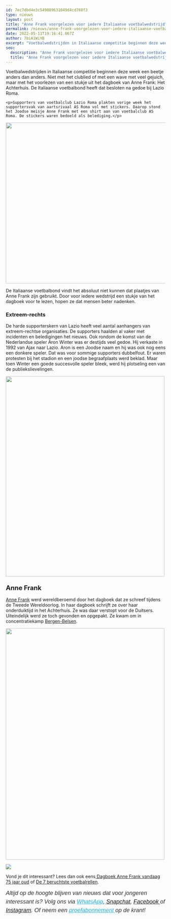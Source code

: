 ```yaml
---
id: 7ec7dbd4e3c549089631049d4cd788f3
type: nieuws
layout: post
title: "Anne Frank voorgelezen voor iedere Italiaanse voetbalwedstrijd"
permalink: /nieuws/anne-frank-voorgelezen-voor-iedere-italiaanse-voetbalwedstrijd/
date: 2022-05-11T19:16:41.067Z
author: 7biA1WiYB
excerpt: "Voetbalwedstrijden in Italiaanse competitie beginnen deze week een beetje anders dan anders. Niet met het clublied of met een wave met veel gejuich, maar met het voorlezen van een stukje uit het dagboek van Anne Frank: Het Achterhuis. De Italiaanse voetbalbond heeft dat besloten na gedoe bij Lazio Roma.  "
seo:
  description: "Anne Frank voorgelezen voor iedere Italiaanse voetbalwedstrijd"
  title: "Anne Frank voorgelezen voor iedere Italiaanse voetbalwedstrijd"
---
```

Voetbalwedstrijden in Italiaanse competitie beginnen deze week een beetje anders dan anders. Niet met het clublied of met een wave met veel gejuich, maar met het voorlezen van een stukje uit het dagboek van Anne Frank: Het Achterhuis. De Italiaanse voetbalbond heeft dat besloten na gedoe bij Lazio Roma.  

    <p>Supporters van voetbalclub Lazio Roma plakten vorige week het supportersvak van aartsrivaal AS Roma vol met stickers. Daarop stond het Joodse meisje Anne Frank met een shirt aan van voetbalclub AS Roma. De stickers waren bedoeld als belediging.</p>
<p><div class="media media-element-container media-default"><div id="file-419538" class="file file-image file-image-jpeg">

        
  
  <div class="content">
    <img height="357" width="635" style="width: 900px; height: 506px;" class="media-element file-default" data-delta="1" src="https://original.sevendays.nl/sites/default/files/ANNEFRANK-635x357.jpg" alt="">  </div>

  
</div>
</div>
<p>De Italiaanse voetbalbond vindt het absoluut niet kunnen dat plaatjes van Anne Frank zijn gebruikt. Door voor iedere wedstrijd een stukje van het dagboek voor te lezen, hopen ze dat mensen beter nadenken.</p>
<h3>Extreem-rechts</h3>
<p>De harde supporterskern van Lazio heeft veel aantal aanhangers van extreem-rechtse organisaties. De supporters haalden al vaker met incidenten en beledigingen het nieuws. Ook rondom de komst van de Nederlandse speler Aron Winter was er destijds veel gedoe. Hij verkaste in 1992 van Ajax naar Lazio. Aron is een Joodse naam en hij was ook nog eens een donkere speler. Dat was voor sommige supporters dubbelfout. Er waren protesten bij het stadion en een joodse begraafplaats werd beklad. Maar toen Winter een goede succesvolle speler bleek, werd hij plotseling een van de publiekslievelingen.</p>
<p><div class="media media-element-container media-default"><div id="file-419539" class="file file-image file-image-jpeg">

        
  
  <div class="content">
    <img height="2450" width="1943" style="width: 500px; height: 630px;" class="media-element file-default" data-delta="1" src="https://original.sevendays.nl/sites/default/files/ANP-920409.jpg" alt="">  </div>

  
</div>
</div>
<h3><span style="font-size: 1.231em; font-weight: bold;">Anne Frank</span></h3>
<p><a href="http://www.annefrank.org/nl/">Anne Frank</a> werd wereldberoemd door het dagboek dat ze schreef tijdens de Tweede Wereldoorlog. In haar dagboek schrijft ze over haar onderduiktijd in het Achterhuis. Ze was daar verstopt voor de Duitsers. Uiteindelijk werd ze toch gevonden en opgepakt. Ze kwam om in concentratiekamp <a href="http://www.kampwesterbork.nl/nl/jodenvervolging/het-oosten/bergen-belsen/index.html#/index">Bergen-Belsen</a>.</p>
<p><div class="media media-element-container media-default"><div id="file-419541" class="file file-image file-image-jpeg">

        
  
  <div class="content">
    <img height="4500" width="3090" style="width: 500px; height: 728px;" class="media-element file-default" data-delta="1" src="https://original.sevendays.nl/sites/default/files/ANP-48591501.jpg" alt="">  </div>

  
</div>
</div>
<div class="kader">
<p><img class="kaderafbeelding" src="https://original.sevendays.nl/sites/default/files/ff.png"></p>
<p>Vond je dit interessant? Lees dan ook eens<a href="https://original.sevendays.nl/lifestyle/fenna-17-van-hoefwijzer-over-het-succes-van-paardentubers" target="_blank"> </a><a href="https://original.sevendays.nl/school-nieuws/dagboek-anne-frank-vandaag-75-jaar-oud">Dagboek Anne Frank vandaag 75 jaar oud</a> of <a href="https://original.sevendays.nl/nieuws/de-7-beruchtste-voetbalrellen">De 7 beruchtste voetbalrellen</a>.</p>
<p><em style="box-sizing: inherit; color: rgb(51, 51, 51); font-family: &quot;PT Sans&quot;, sans-serif; font-size: 18px; line-height: 27px;">Altijd op de hoogte blijven van nieuws dat voor jongeren interessant is? Volg ons via </em><em style="box-sizing: inherit; color: rgb(34, 179, 224); transition: color 0.3s ease; font-family: &quot;PT Sans&quot;, sans-serif; font-size: 18px; line-height: 27px;"><a href="https://original.sevendays.nl/whatsapp" style="box-sizing: inherit; color: rgb(34, 179, 224); transition: color 0.3s ease; font-family: &quot;PT Sans&quot;, sans-serif; font-size: 18px; line-height: 27px;">WhatsApp</a></em><em style="box-sizing: inherit; color: rgb(51, 51, 51); font-family: &quot;PT Sans&quot;, sans-serif; font-size: 18px; line-height: 27px;">,</em><em style="box-sizing: inherit; color: rgb(34, 179, 224); transition: color 0.3s ease; font-family: &quot;PT Sans&quot;, sans-serif; font-size: 18px; line-height: 27px;"><a href="https://original.sevendays.nl/whatsapp" style="box-sizing: inherit; color: rgb(34, 179, 224); transition: color 0.3s ease; font-family: &quot;PT Sans&quot;, sans-serif; font-size: 18px; line-height: 27px;"> </a></em><em style="box-sizing: inherit; color: rgb(51, 51, 51); font-family: &quot;PT Sans&quot;, sans-serif; font-size: 18px; line-height: 27px;"><a href="https://www.snapchat.com/add/sevendaysnl">Snapchat</a>, <a href="https://www.facebook.com/7Daysnl?ref=bookmarks">Facebook </a>of <a href="https://instagram.com/7DAysnl/">Instagram</a>. Of </em><em style="box-sizing: inherit; color: rgb(51, 51, 51); font-family: &quot;PT Sans&quot;, sans-serif; font-size: 18px; line-height: 27px;">neem een </em><a href="https://abonneren.sevendays.nl/abonneren/abonnementen/ae/artikel" style="box-sizing: inherit; color: rgb(34, 179, 224); transition: color 0.3s ease; font-family: &quot;PT Sans&quot;, sans-serif; font-size: 18px; line-height: 27px;"><em style="box-sizing: inherit;">proefabonnement </em></a><em style="box-sizing: inherit; color: rgb(51, 51, 51); font-family: &quot;PT Sans&quot;, sans-serif; font-size: 18px; line-height: 27px;">op de krant!</em></p>
</div>
  
